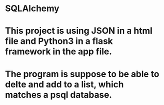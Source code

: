 # SQLAlchemy
# This project is using JSON in a html file and Python3 in a flask framework in the app file.
# The program is suppose to be able to delte and add to a list, which matches a psql database. 
